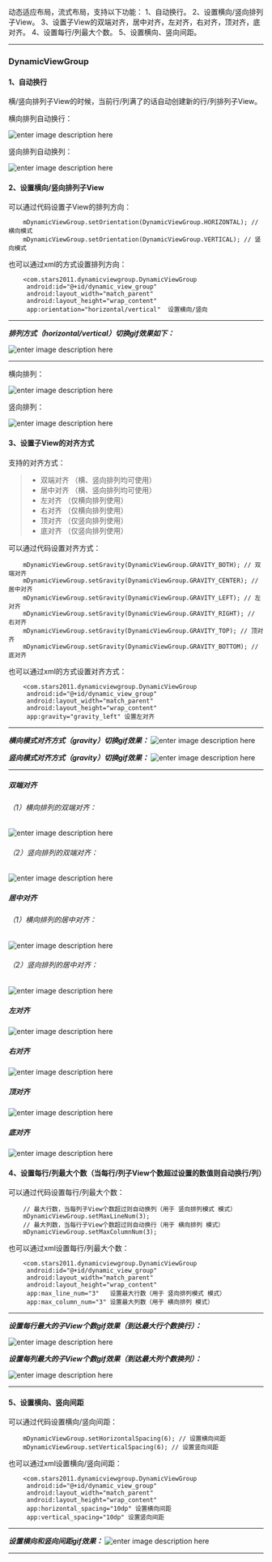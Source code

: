 动态适应布局，流式布局，支持以下功能：
1、自动换行。
2、设置横向/竖向排列子View。
3、设置子View的双端对齐，居中对齐，左对齐，右对齐，顶对齐，底对齐。
4、设置每行/列最大个数。
5、设置横向、竖向间距。

-----

### DynamicViewGroup
#### 1、自动换行
横/竖向排列子View的时候，当前行/列满了的话自动创建新的行/列排列子View。

横向排列自动换行：

![enter image description here](http://a3.qpic.cn/psb?/V13PyPWD4OxnNU/a4qZckQXjmGre5CXlBLHJlQnKZ9NaoapAAL*CcBlrdw!/b/dPIAAAAAAAAA&bo=vwEkAQAAAAARAKw!&rf=viewer_4)

竖向排列自动换列：

![enter image description here](http://a1.qpic.cn/psb?/V13PyPWD4OxnNU/w69WtPLRMGgSqrCqgecAqr49lmlTB0tiyj0DZqeYMtM!/b/dD4BAAAAAAAA&bo=vwHZAQAAAAARAFE!&rf=viewer_4)

#### 2、设置横向/竖向排列子View
可以通过代码设置子View的排列方向：

        mDynamicViewGroup.setOrientation(DynamicViewGroup.HORIZONTAL); // 横向模式
        mDynamicViewGroup.setOrientation(DynamicViewGroup.VERTICAL); // 竖向模式

也可以通过xml的方式设置排列方向：

        <com.stars2011.dynamicviewgroup.DynamicViewGroup
         android:id="@+id/dynamic_view_group"
         android:layout_width="match_parent"
         android:layout_height="wrap_content"
         app:orientation="horizontal/vertical"  设置横向/竖向


----------

***排列方式（horizontal/vertical）切换gif效果如下：***

![enter image description here](http://a3.qpic.cn/psb?/V13PyPWD4OxnNU/cPOa7rcK5B7AOTQVmSIB52w0XdralQyodsenGsHXxP8!/b/dPIAAAAAAAAA&bo=vwEbA78BGwMCb0s!&rf=viewer_4)

----------


横向排列：

![enter image description here](http://a3.qpic.cn/psb?/V13PyPWD4OxnNU/a4qZckQXjmGre5CXlBLHJlQnKZ9NaoapAAL*CcBlrdw!/b/dPIAAAAAAAAA&bo=vwEkAQAAAAARAKw!&rf=viewer_4)

竖向排列：

![enter image description here](http://a1.qpic.cn/psb?/V13PyPWD4OxnNU/w69WtPLRMGgSqrCqgecAqr49lmlTB0tiyj0DZqeYMtM!/b/dD4BAAAAAAAA&bo=vwHZAQAAAAARAFE!&rf=viewer_4)

#### 3、设置子View的对齐方式
支持的对齐方式：
>* 双端对齐 （横、竖向排列均可使用）
>* 居中对齐 （横、竖向排列均可使用）
>* 左对齐 （仅横向排列使用）
>* 右对齐 （仅横向排列使用）
>* 顶对齐 （仅竖向排列使用）
>* 底对齐 （仅竖向排列使用）

可以通过代码设置对齐方式：

        mDynamicViewGroup.setGravity(DynamicViewGroup.GRAVITY_BOTH); // 双端对齐
        mDynamicViewGroup.setGravity(DynamicViewGroup.GRAVITY_CENTER); // 居中对齐        
        mDynamicViewGroup.setGravity(DynamicViewGroup.GRAVITY_LEFT); // 左对齐
        mDynamicViewGroup.setGravity(DynamicViewGroup.GRAVITY_RIGHT); // 右对齐
        mDynamicViewGroup.setGravity(DynamicViewGroup.GRAVITY_TOP); // 顶对齐
        mDynamicViewGroup.setGravity(DynamicViewGroup.GRAVITY_BOTTOM); // 底对齐

也可以通过xml的方式设置对齐方式：

        <com.stars2011.dynamicviewgroup.DynamicViewGroup
         android:id="@+id/dynamic_view_group"
         android:layout_width="match_parent"
         android:layout_height="wrap_content"
         app:gravity="gravity_left" 设置左对齐


----------

***横向模式对齐方式（gravity）切换gif效果：***
![enter image description here](http://a3.qpic.cn/psb?/V13PyPWD4OxnNU/zx3dPAiEn2eI6Zgh*.KqDvNjG1k0agYUIKawUXY8Ap0!/b/dPIAAAAAAAAA&bo=vwEbA78BGwMCfVk!&rf=viewer_4)

***竖向模式对齐方式（gravity）切换gif效果：***
![enter image description here](http://a3.qpic.cn/psb?/V13PyPWD4OxnNU/.OiUhPvtL6yZT4wjmGhK4j7bwy*if..1BRMYHCyMscA!/b/dPIAAAAAAAAA&bo=vwEbA78BGwMCoYU!&rf=viewer_4)

----------


##### 双端对齐
###### （1）横向排列的双端对齐：
![enter image description here](http://a3.qpic.cn/psb?/V13PyPWD4OxnNU/NWmWG676gSZOxSzuXfEczb84hJgAT3CNGTeNNgw6esI!/b/dPIAAAAAAAAA&bo=vwEsAQAAAAADALY!&rf=viewer_4)

###### （2）竖向排列的双端对齐：
![enter image description here](http://a2.qpic.cn/psb?/V13PyPWD4OxnNU/g8wuT4.cGnca1lmXoAq5ZGA9PJ9VO*f3k4hQKAzsdZI!/b/dD8BAAAAAAAA&bo=vwHWAQAAAAADAEw!&rf=viewer_4)

##### 居中对齐
###### （1）横向排列的居中对齐：
![enter image description here](http://a3.qpic.cn/psb?/V13PyPWD4OxnNU/a0CZlLnHWhZrIW*hSjq6jKh0GQPCZ1stTSKoSY.KX78!/b/dPIAAAAAAAAA&bo=vwEsAQAAAAADALY!&rf=viewer_4)

###### （2）竖向排列的居中对齐：
![enter image description here](http://a3.qpic.cn/psb?/V13PyPWD4OxnNU/CUTrfhExc8c2eeH8ASRDvxasdUm7K21yp1L4mROrImo!/b/dPIAAAAAAAAA&bo=vwHWAQAAAAADAEw!&rf=viewer_4)

##### 左对齐
![enter image description here](http://a2.qpic.cn/psb?/V13PyPWD4OxnNU/uE6p2VbbrmNxLIlkZ0*Ngm192ImWsfSMzemyHMDl3I4!/b/dGkBAAAAAAAA&ek=1&kp=1&pt=0&bo=vwEsAQAAAAADF6E!&vuin=361630609&tm=1505538000&sce=60-2-2&rf=viewer_4)

##### 右对齐
![enter image description here](http://a1.qpic.cn/psb?/V13PyPWD4OxnNU/LcbzzDSQjyCzr4yCFu4nGF*m2G474FsGUzq*LvpbCnk!/b/dGsBAAAAAAAA&bo=vwEsAQAAAAADALY!&rf=viewer_4)

##### 顶对齐
![enter image description here](http://a3.qpic.cn/psb?/V13PyPWD4OxnNU/6n0D7y0aYZRQSNQV2sut8CDXoBHnLiP5pkDKK4oQgG4!/b/dGoBAAAAAAAA&bo=vwHWAQAAAAADAEw!&rf=viewer_4)

##### 底对齐
![enter image description here](http://a3.qpic.cn/psb?/V13PyPWD4OxnNU/MbE4GnmFI*UEELUcQlrsAjflexWWx6RnSZ0Ep83z6eg!/b/dPIAAAAAAAAA&bo=vwHWAQAAAAADAEw!&rf=viewer_4)

#### 4、设置每行/列最大个数（当每行/列子View个数超过设置的数值则自动换行/列）

可以通过代码设置每行/列最大个数：

        // 最大行数，当每列子View个数超过则自动换列（用于 竖向排列模式 模式）
        mDynamicViewGroup.setMaxLineNum(3); 
        // 最大列数，当每行子View个数超过则自动换行（用于 横向排列 模式）
        mDynamicViewGroup.setMaxColumnNum(3);
        
也可以通过xml设置每行/列最大个数：

        <com.stars2011.dynamicviewgroup.DynamicViewGroup
         android:id="@+id/dynamic_view_group"
         android:layout_width="match_parent"
         android:layout_height="wrap_content"
         app:max_line_num="3"   设置最大行数（用于 竖向排列模式 模式）
         app:max_column_num="3" 设置最大列数（用于 横向排列 模式）


----------

***设置每行最大的子View个数gif效果（到达最大行个数换行）：***

![enter image description here](http://a3.qpic.cn/psb?/V13PyPWD4OxnNU/Da*8VFG8oqFK3hSg*KEVC5Pr31SLrLPjMBgQu65gKCo!/b/dPIAAAAAAAAA&bo=vwEbA78BGwMCxuI!&rf=viewer_4)

***设置每列最大的子View个数gif效果（到达最大列个数换列）：***

![enter image description here](http://a3.qpic.cn/psb?/V13PyPWD4OxnNU/bi.SYtkIEe*OJJ.lIUOM*No7cc6Sd3ZCE.VuUF.v9Oo!/b/dPIAAAAAAAAA&bo=vwEbA78BGwMC8dU!&rf=viewer_4)

----------


#### 5、设置横向、竖向间距

可以通过代码设置横向/竖向间距：

        mDynamicViewGroup.setHorizontalSpacing(6); // 设置横向间距
        mDynamicViewGroup.setVerticalSpacing(6); // 设置竖向间距

也可以通过xml设置横向/竖向间距：

        <com.stars2011.dynamicviewgroup.DynamicViewGroup
         android:id="@+id/dynamic_view_group"
         android:layout_width="match_parent"
         android:layout_height="wrap_content"
         app:horizontal_spacing="10dp" 设置横向间距
         app:vertical_spacing="10dp" 设置竖向间距


----------

***设置横向和竖向间距gif效果：***
![enter image description here](http://a3.qpic.cn/psb?/V13PyPWD4OxnNU/4.hQTNNxqn7.rSn*2RHOyUX5.QOnmVGHPJzmZHXa8Y8!/b/dPIAAAAAAAAA&bo=vwEbA78BGwMC7so!&rf=viewer_4)

----------
